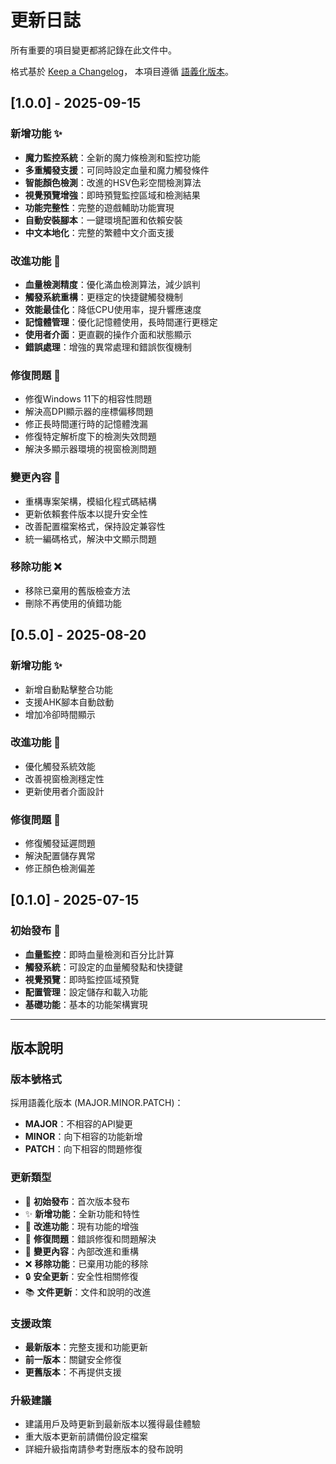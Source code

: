 # 更新日誌

所有重要的項目變更都將記錄在此文件中。

格式基於 [Keep a Changelog](https://keepachangelog.com/zh-TW/1.0.0/)，
本項目遵循 [語義化版本](https://semver.org/lang/zh-TW/)。

## [1.0.0] - 2025-09-15

### 新增功能 ✨
- **魔力監控系統**：全新的魔力條檢測和監控功能
- **多重觸發支援**：可同時設定血量和魔力觸發條件
- **智能顏色檢測**：改進的HSV色彩空間檢測算法
- **視覺預覽增強**：即時預覽監控區域和檢測結果
- **功能完整性**：完整的遊戲輔助功能實現
- **自動安裝腳本**：一鍵環境配置和依賴安裝
- **中文本地化**：完整的繁體中文介面支援

### 改進功能 🚀
- **血量檢測精度**：優化滿血檢測算法，減少誤判
- **觸發系統重構**：更穩定的快捷鍵觸發機制
- **效能最佳化**：降低CPU使用率，提升響應速度
- **記憶體管理**：優化記憶體使用，長時間運行更穩定
- **使用者介面**：更直觀的操作介面和狀態顯示
- **錯誤處理**：增強的異常處理和錯誤恢復機制

### 修復問題 🐛
- 修復Windows 11下的相容性問題
- 解決高DPI顯示器的座標偏移問題
- 修正長時間運行時的記憶體洩漏
- 修復特定解析度下的檢測失效問題
- 解決多顯示器環境的視窗檢測問題

### 變更內容 🔧
- 重構專案架構，模組化程式碼結構
- 更新依賴套件版本以提升安全性
- 改善配置檔案格式，保持設定兼容性
- 統一編碼格式，解決中文顯示問題

### 移除功能 ❌
- 移除已棄用的舊版檢查方法
- 刪除不再使用的偵錯功能

## [0.5.0] - 2025-08-20

### 新增功能 ✨
- 新增自動點擊整合功能
- 支援AHK腳本自動啟動
- 增加冷卻時間顯示

### 改進功能 🚀
- 優化觸發系統效能
- 改善視窗檢測穩定性
- 更新使用者介面設計

### 修復問題 🐛
- 修復觸發延遲問題
- 解決配置儲存異常
- 修正顏色檢測偏差

## [0.1.0] - 2025-07-15

### 初始發布 🎉
- **血量監控**：即時血量檢測和百分比計算
- **觸發系統**：可設定的血量觸發點和快捷鍵
- **視覺預覽**：即時監控區域預覽
- **配置管理**：設定儲存和載入功能
- **基礎功能**：基本的功能架構實現

---

## 版本說明

### 版本號格式
採用語義化版本 (MAJOR.MINOR.PATCH)：
- **MAJOR**：不相容的API變更
- **MINOR**：向下相容的功能新增
- **PATCH**：向下相容的問題修復

### 更新類型
- 🎉 **初始發布**：首次版本發布
- ✨ **新增功能**：全新功能和特性
- 🚀 **改進功能**：現有功能的增強
- 🐛 **修復問題**：錯誤修復和問題解決
- 🔧 **變更內容**：內部改進和重構
- ❌ **移除功能**：已棄用功能的移除
- 🔒 **安全更新**：安全性相關修復
- 📚 **文件更新**：文件和說明的改進

### 支援政策
- **最新版本**：完整支援和功能更新
- **前一版本**：關鍵安全修復
- **更舊版本**：不再提供支援

### 升級建議
- 建議用戶及時更新到最新版本以獲得最佳體驗
- 重大版本更新前請備份設定檔案
- 詳細升級指南請參考對應版本的發布說明